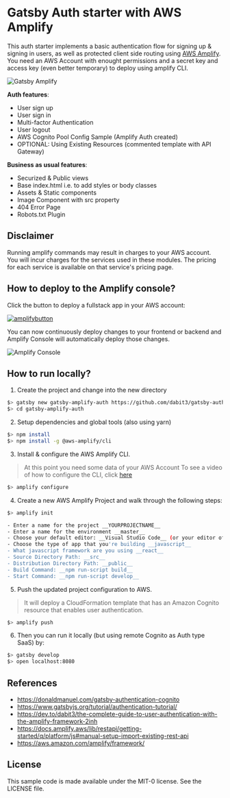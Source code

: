 # Gatsby Auth starter with AWS Amplify

This auth starter implements a basic authentication flow for signing up & signing in users, as well as protected client side routing using [AWS Amplify](https://amplify.aws). You need an AWS Account with enought permissions and a secret key and access key (even better temporary) to deploy using amplify CLI.

![Gatsby Amplify](src/images/gatby-auth.gif)

**Auth features**:

- User sign up
- User sign in
- Multi-factor Authentication
- User logout
- AWS Cognito Pool Config Sample (Amplify Auth created)
- OPTIONAL: Using Existing Resources (commented template with API Gateway)

**Business as usual features**:

- Securized & Public views
- Base index.html i.e. to add styles or body classes
- Assets & Static components
- Image Component with src property
- 404 Error Page
- Robots.txt Plugin

## Disclaimer

Running amplify commands may result in charges to your AWS account. You will incur charges for the services used in these modules. 
The pricing for each service is available on that service's pricing page.

## How to deploy to the Amplify console?

Click the button to deploy a fullstack app in your AWS account:

[![amplifybutton](https://oneclick.amplifyapp.com/button.svg)](https://console.aws.amazon.com/amplify/home#/deploy?repo=https://github.com/dabit3/gatsby-auth-starter-aws-amplify)

You can now continuously deploy changes to your frontend or backend and Amplify Console will automatically deploy those changes.

<!-- <img src="https://github.com/swaminator/gatsby-auth-starter-aws-amplify/blob/master/src/images/amplify-console.gif" width="800"/> -->
![Amplify Console](src/images/amplify-console.gif)


## How to run locally?

1. Create the project and change into the new directory

```sh
$> gatsby new gatsby-amplify-auth https://github.com/dabit3/gatsby-auth-starter-aws-amplify
$> cd gatsby-amplify-auth
```

2. Setup dependencies and global tools (also using yarn)

```sh
$> npm install
$> npm install -g @aws-amplify/cli
```

3. Install & configure the AWS Amplify CLI.

> At this point you need some data of your AWS Account
> To see a video of how to configure the CLI, click [here](https://www.youtube.com/watch?v=fWbM5DLh25U)

```sh
$> amplify configure

```

4. Create a new AWS Amplify Project and walk through the following steps:

```sh
$> amplify init

- Enter a name for the project __YOURPROJECTNAME__
- Enter a name for the environment __master__
- Choose your default editor: __Visual Studio Code__ (or your editor of choice)
- Choose the type of app that you're building __javascript__
- What javascript framework are you using __react__
- Source Directory Path: __src__
- Distribution Directory Path: __public__
- Build Command: __npm run-script build__
- Start Command: __npm run-script develop__

```

5. Push the updated project configuration to AWS. 

> It will deploy a CloudFormation template that has an Amazon Cognito resource that enables user authentication.

```sh
$> amplify push
```

6. Then you can run it locally (but using remote Cognito as Auth type SaaS) by:

```sh
$> gatsby develop
$> open localhost:8080
```

## References

* https://donaldmanuel.com/gatsby-authentication-cognito
* https://www.gatsbyjs.org/tutorial/authentication-tutorial/
* https://dev.to/dabit3/the-complete-guide-to-user-authentication-with-the-amplify-framework-2inh
* https://docs.amplify.aws/lib/restapi/getting-started/q/platform/js#manual-setup-import-existing-rest-api
* https://aws.amazon.com/amplify/framework/


## License

This sample code is made available under the MIT-0 license. See the LICENSE file.

